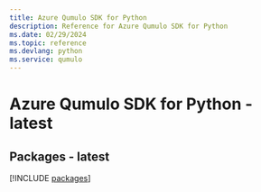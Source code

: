 ```yaml
---
title: Azure Qumulo SDK for Python
description: Reference for Azure Qumulo SDK for Python
ms.date: 02/29/2024
ms.topic: reference
ms.devlang: python
ms.service: qumulo
---
```

# Azure Qumulo SDK for Python - latest
## Packages - latest
[!INCLUDE [packages](qumulo-index.md)]